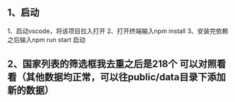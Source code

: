 ## 1、启动
1、启动vscode，将该项目拉入打开
2、打开终端输入npm install 
3、安装完依赖之后输入npm run start 启动


## 2、国家列表的筛选框我去重之后是218个 可以对照看看（其他数据均正常，可以往public/data目录下添加新的数据）